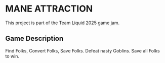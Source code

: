 # MANE ATTRACTION

This project is part of the Team Liquid 2025 game jam.

## Game Description
Find Folks, Convert Folks, Save Folks. Defeat nasty Goblins. Save all Folks to win.

